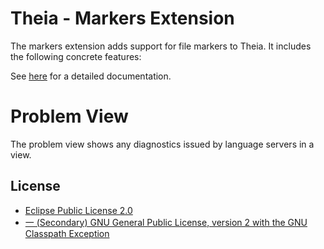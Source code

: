 # Theia - Markers Extension

The markers extension adds support for file markers to Theia.
It includes the following concrete features:

See [here](https://www.theia-ide.org/doc/index.html) for a detailed documentation.

# Problem View
The problem view shows any diagnostics issued by language servers in a view.

## License
- [Eclipse Public License 2.0](http://www.eclipse.org/legal/epl-2.0/)
- [一 (Secondary) GNU General Public License, version 2 with the GNU Classpath Exception](https://projects.eclipse.org/license/secondary-gpl-2.0-cp)
